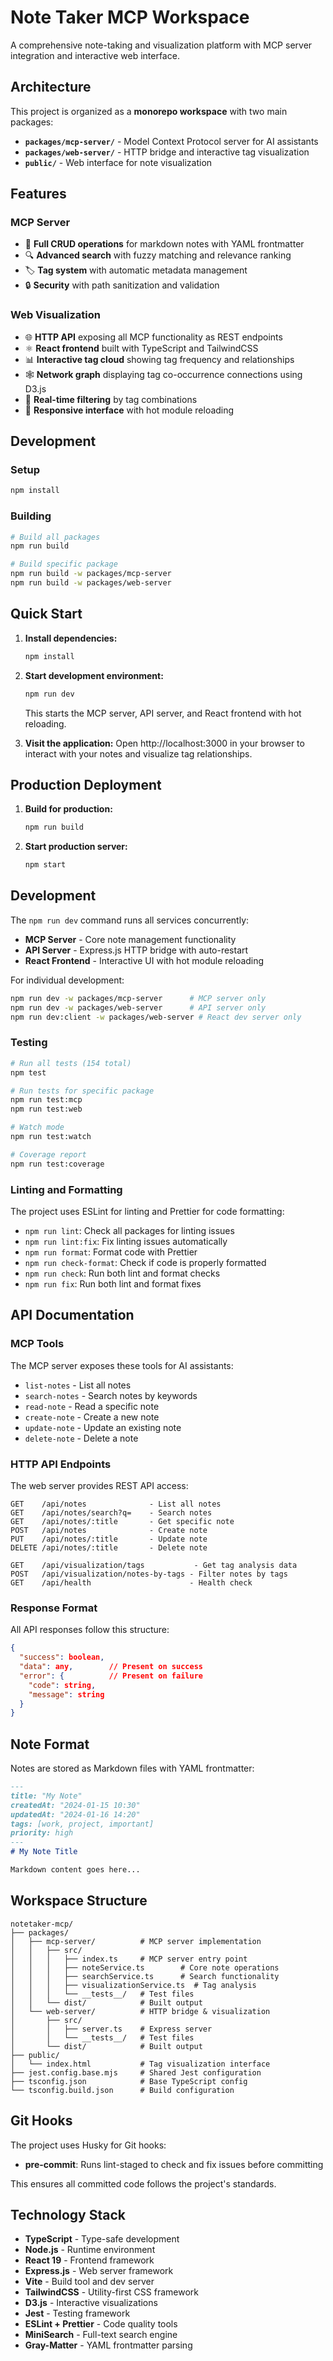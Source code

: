 # Note Taker MCP Workspace

A comprehensive note-taking and visualization platform with MCP server integration and interactive web interface.

## Architecture

This project is organized as a **monorepo workspace** with two main packages:

- **`packages/mcp-server/`** - Model Context Protocol server for AI assistants
- **`packages/web-server/`** - HTTP bridge and interactive tag visualization
- **`public/`** - Web interface for note visualization

## Features

### MCP Server
- 📝 **Full CRUD operations** for markdown notes with YAML frontmatter  
- 🔍 **Advanced search** with fuzzy matching and relevance ranking
- 🏷️ **Tag system** with automatic metadata management
- 🔒 **Security** with path sanitization and validation

### Web Visualization  
- 🌐 **HTTP API** exposing all MCP functionality as REST endpoints
- ⚛️ **React frontend** built with TypeScript and TailwindCSS
- 📊 **Interactive tag cloud** showing tag frequency and relationships
- 🕸️ **Network graph** displaying tag co-occurrence connections using D3.js
- 🎯 **Real-time filtering** by tag combinations
- 📱 **Responsive interface** with hot module reloading

## Development

### Setup

```bash
npm install
```

### Building

```bash
# Build all packages
npm run build

# Build specific package
npm run build -w packages/mcp-server
npm run build -w packages/web-server
```

## Quick Start

1. **Install dependencies:**
   ```bash
   npm install
   ```

2. **Start development environment:**
   ```bash
   npm run dev
   ```
   This starts the MCP server, API server, and React frontend with hot reloading.

3. **Visit the application:**
   Open http://localhost:3000 in your browser to interact with your notes and visualize tag relationships.

## Production Deployment

1. **Build for production:**
   ```bash
   npm run build
   ```

2. **Start production server:**
   ```bash
   npm start
   ```

## Development

The `npm run dev` command runs all services concurrently:
- **MCP Server** - Core note management functionality  
- **API Server** - Express.js HTTP bridge with auto-restart
- **React Frontend** - Interactive UI with hot module reloading

For individual development:
```bash
npm run dev -w packages/mcp-server      # MCP server only
npm run dev -w packages/web-server      # API server only  
npm run dev:client -w packages/web-server # React dev server only
```

### Testing

```bash
# Run all tests (154 total)
npm test

# Run tests for specific package
npm run test:mcp
npm run test:web

# Watch mode
npm run test:watch

# Coverage report
npm run test:coverage
```

### Linting and Formatting

The project uses ESLint for linting and Prettier for code formatting:

- `npm run lint`: Check all packages for linting issues
- `npm run lint:fix`: Fix linting issues automatically
- `npm run format`: Format code with Prettier
- `npm run check-format`: Check if code is properly formatted
- `npm run check`: Run both lint and format checks
- `npm run fix`: Run both lint and format fixes

## API Documentation

### MCP Tools

The MCP server exposes these tools for AI assistants:

- `list-notes` - List all notes
- `search-notes` - Search notes by keywords
- `read-note` - Read a specific note
- `create-note` - Create a new note
- `update-note` - Update an existing note  
- `delete-note` - Delete a note

### HTTP API Endpoints

The web server provides REST API access:

```
GET    /api/notes              - List all notes
GET    /api/notes/search?q=    - Search notes
GET    /api/notes/:title       - Get specific note
POST   /api/notes              - Create note
PUT    /api/notes/:title       - Update note
DELETE /api/notes/:title       - Delete note

GET    /api/visualization/tags           - Get tag analysis data
POST   /api/visualization/notes-by-tags - Filter notes by tags
GET    /api/health                      - Health check
```

### Response Format

All API responses follow this structure:

```json
{
  "success": boolean,
  "data": any,        // Present on success
  "error": {          // Present on failure
    "code": string,
    "message": string
  }
}
```

## Note Format

Notes are stored as Markdown files with YAML frontmatter:

```markdown
---
title: "My Note"
createdAt: "2024-01-15 10:30"
updatedAt: "2024-01-16 14:20"
tags: [work, project, important]
priority: high
---
# My Note Title

Markdown content goes here...
```

## Workspace Structure

```
notetaker-mcp/
├── packages/
│   ├── mcp-server/          # MCP server implementation
│   │   ├── src/
│   │   │   ├── index.ts     # MCP server entry point
│   │   │   ├── noteService.ts        # Core note operations
│   │   │   ├── searchService.ts      # Search functionality
│   │   │   ├── visualizationService.ts  # Tag analysis
│   │   │   └── __tests__/   # Test files
│   │   └── dist/            # Built output
│   └── web-server/          # HTTP bridge & visualization
│       ├── src/
│       │   ├── server.ts    # Express server
│       │   └── __tests__/   # Test files
│       └── dist/            # Built output
├── public/
│   └── index.html           # Tag visualization interface
├── jest.config.base.mjs     # Shared Jest configuration
├── tsconfig.json            # Base TypeScript config
└── tsconfig.build.json      # Build configuration
```

## Git Hooks

The project uses Husky for Git hooks:

- **pre-commit**: Runs lint-staged to check and fix issues before committing

This ensures all committed code follows the project's standards.

## Technology Stack

- **TypeScript** - Type-safe development
- **Node.js** - Runtime environment  
- **React 19** - Frontend framework
- **Express.js** - Web server framework
- **Vite** - Build tool and dev server
- **TailwindCSS** - Utility-first CSS framework
- **D3.js** - Interactive visualizations
- **Jest** - Testing framework
- **ESLint + Prettier** - Code quality tools
- **MiniSearch** - Full-text search engine
- **Gray-Matter** - YAML frontmatter parsing